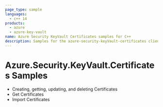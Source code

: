 ```yaml
---
page_type: sample
languages:
  - c++ 14
products:
  - azure
  - azure-key-vault
name: Azure Security KeyVault Certificates samples for C++
description: Samples for the azure-security-keyVault-certificates client library.
---
```


# Azure.Security.KeyVault.Certificates Samples

- Creating, getting, updating, and deleting Certificates
- Get Certificates
- Import Certificates